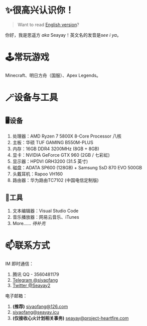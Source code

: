 # ✨很高兴认识你！

> Want to read [English version](https://github.com/Seayay/Seayay/blob/main/README_en.md)?

你好，我是思遥方 *aka* Seayay！英文名的发音是*see i ya*。

# 🕹️常玩游戏

Minecraft、明日方舟（国服）、Apex Legends。

# 🪄设备与工具

## 🖥️设备

1. 处理器：AMD Ryzen 7 5800X 8-Core Processor 八核
2. 主板：华硕 TUF GAMING B550M-PLUS
3. 内存：16GB DDR4 3200MHz (8GB + 8GB)
4. 显卡：NVIDIA GeForce GTX 960 (2GB / 七彩虹)
5. 显示器：HPDVI GRH3200 (31.5 英寸)
6. 磁盘：ADATA SP600 (128GB) + Samsung SsD 870 EVO 500GB
7. 头戴耳机：Rapoo VH160
8. 路由器：华为路由TC7102 (中国电信定制版)

## 🔧工具

1. 文本编辑器：Visual Studio Code
2. 音乐播放器：网易云音乐、iTunes
3. More…… *待补充*

# 📫联系方式

IM 即时通信：

1. 腾讯 QQ - 3560481179
2. [Telegram @siyaofang](https://t.me/siyaofang)
3. [Twitter @Seayay2](https://twitter.com/Seayay2)

电子邮箱：

1. **(推荐)** [siyaofang@126.com](mailto://siyaofang@126.com)
2. [siyaofang@seayay.icu](mailto://siyaofang@seayay.icu)
3. **(仅接收心火计划相关事务)** [seayay@project-heartfire.com](mailto://seayay@project-heartfire.com)
